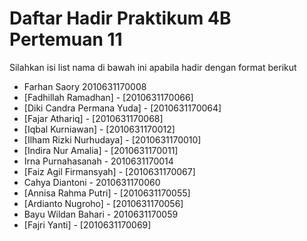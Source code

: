 # Daftar Hadir Praktikum 4B Pertemuan 11
Silahkan isi list nama di bawah ini apabila hadir dengan format berikut

- Farhan Saory 2010631170008
- [Fadhillah Ramadhan] - [2010631170066]
- [Diki Candra Permana Yuda] - [2010631170064]
- [Fajar Athariq] - [2010631170068]
- [Iqbal Kurniawan] - [2010631170012]
- [Ilham Rizki Nurhudaya] - [2010631170010]
- [Indira Nur Amalia] - [2010631170011]
- Irna Purnahasanah - 2010631170014
- [Faiz Agil Firmansyah] - [2010631170067]
- Cahya Diantoni - 2010631170060
- [Annisa Rahma Putri] - [2010631170055]
- [Ardianto Nugroho] - [2010631170056]
- Bayu Wildan Bahari - 2010631170059
- [Fajri Yanti] - [2010631170069]
